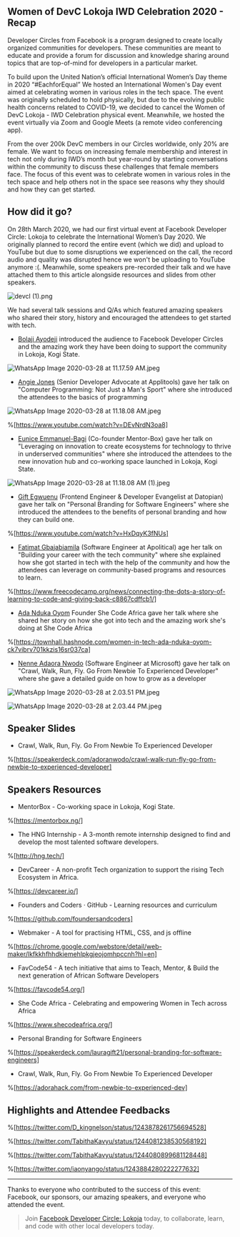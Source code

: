 ## Women of DevC Lokoja IWD Celebration 2020 - Recap


Developer Circles from Facebook is a program designed to create locally organized communities for developers. These communities are meant to educate and provide a forum for discussion and knowledge sharing around topics that are top-of-mind for developers in a particular market. 

To build upon the United Nation’s official International Women’s Day theme in 2020 “#EachforEqual” We hosted an International Women's Day event aimed at celebrating women in various roles in the tech space. The event was originally scheduled to hold physically, but due to the evolving public health concerns related to COVID-19, we decided to cancel the Women of DevC Lokoja - IWD Celebration physical event. Meanwhile, we hosted the event virtually via Zoom and Google Meets (a remote video conferencing app).

From the over 200k DevC members in our Circles worldwide, only 20% are female. We want to focus on increasing female membership and interest in tech not only during IWD’s month but year-round by starting conversations within the community to discuss these challenges that female members face. The focus of this event was to celebrate women in various roles in the tech space and help others not in the space see reasons why they should and how they can get started.

## How did it go?

On 28th March 2020, we had our first virtual event at Facebook Developer Circle: Lokoja to celebrate the International Women’s Day 2020. We originally planned to record the entire event (which we did) and upload to YouTube but due to some disruptions we experienced on the call, the record audio and quality was disrupted hence we won't be uploading to YouTube anymore :(. Meanwhile, some speakers pre-recorded their talk and we have attached them to this article alongside resources and slides from other speakers.

![devcl (1).png](https://cdn.hashnode.com/res/hashnode/image/upload/v1586344844835/f7weYaeOM.png)

We had several talk sessions and Q/As which featured amazing speakers who shared their story, history and encouraged the attendees to get started with tech.

- [Bolaji Ayodeji](https://twitter.com/iambolajiayo) introduced the audience to Facebook Developer Circles and the amazing work they have been doing to support the community in Lokoja, Kogi State.

![WhatsApp Image 2020-03-28 at 11.17.59 AM.jpeg](https://cdn.hashnode.com/res/hashnode/image/upload/v1586347745832/Ym0a5oVGV.jpeg)

- [Angie Jones](https://twitter.com/techgirl1908) (Senior Developer Advocate at Applitools) gave her talk on "Computer Programming: Not Just a Man's Sport" where she introduced the attendees to the basics of programming

![WhatsApp Image 2020-03-28 at 11.18.08 AM.jpeg](https://cdn.hashnode.com/res/hashnode/image/upload/v1586346921288/G0jePD1qg.jpeg)

%[https://www.youtube.com/watch?v=DEvNrdN3oa8]

- [Eunice Emmanuel-Bagi](https://twitter.com/Emmanuelbagi) (Co-founder Mentor-Box) gave her talk on "Leveraging on innovation to create ecosystems for technology to thrive in underserved communities" where she introduced the attendees to the new innovation hub and co-working space launched in Lokoja, Kogi State.

![WhatsApp Image 2020-03-28 at 11.18.08 AM (1).jpeg](https://cdn.hashnode.com/res/hashnode/image/upload/v1586346963343/-x-z44_05.jpeg)

- [Gift Egwuenu](https://twitter.com/lauragift_) (Frontend Engineer & Developer Evangelist at Datopian) gave her talk on "Personal Branding for Software Engineers" where she introduced the attendees to the benefits of personal branding and how they can build one.

%[https://www.youtube.com/watch?v=HxDqyK3fNUs]

- [Fatimat Gbajabiamila](https://twitter.com/fg_webdev) (Software Engineer at Apolitical) age her talk on "Building your career with the tech community" where she explained how she got started in tech with the help of the community and how the attendees can leverage on community-based programs and resources to learn.

%[https://www.freecodecamp.org/news/connecting-the-dots-a-story-of-learning-to-code-and-giving-back-c8867cdffcb1/]

- [Ada Nduka Oyom](https://twitter.com/Kolokodess) Founder She Code Africa gave her talk where she shared her story on how she got into tech and the amazing work she's doing at She Code Africa

%[https://townhall.hashnode.com/women-in-tech-ada-nduka-oyom-ck7vibrv701kkzis16sr037ca]

- [Nenne Adaora Nwodo](https://twitter.com/adoranwodo) (Software Engineer at Microsoft) gave her talk on "Crawl, Walk, Run, Fly. Go From Newbie To Experienced Developer" where she gave a detailed guide on how to grow as a developer

![WhatsApp Image 2020-03-28 at 2.03.51 PM.jpeg](https://cdn.hashnode.com/res/hashnode/image/upload/v1586348188010/qvbtVDoHa.jpeg)

![WhatsApp Image 2020-03-28 at 2.03.44 PM.jpeg](https://cdn.hashnode.com/res/hashnode/image/upload/v1586348207283/NtTVSZwIF.jpeg)

## Speaker Slides

- Crawl, Walk, Run, Fly. Go From Newbie To Experienced Developer

%[https://speakerdeck.com/adoranwodo/crawl-walk-run-fly-go-from-newbie-to-experienced-developer]

## Speakers Resources

- MentorBox - Co-working space in Lokoja, Kogi State.

%[https://mentorbox.ng/]

- The HNG Internship - A 3-month remote internship designed to find and develop the most talented software developers.

%[http://hng.tech/]

- DevCareer - A non-profit Tech organization to support the rising Tech Ecosystem in Africa.

%[https://devcareer.io/]

- Founders and Coders · GitHub - Learning resources and curriculum

%[https://github.com/foundersandcoders]

- Webmaker - A tool for practising HTML, CSS, and js offline

%[https://chrome.google.com/webstore/detail/web-maker/lkfkkhfhhdkiemehlpkgjeojomhpccnh?hl=en]

- FavCode54 - A tech initiative that aims to Teach, Mentor, & Build the next generation of African Software Developers

%[https://favcode54.org/]

- She Code Africa - Celebrating and empowering Women in Tech across Africa

%[https://www.shecodeafrica.org/]

- Personal Branding for Software Engineers

%[https://speakerdeck.com/lauragift21/personal-branding-for-software-engineers]

- Crawl, Walk, Run, Fly. Go From Newbie To Experienced Developer

%[https://adorahack.com/from-newbie-to-experienced-dev]

## Highlights and Attendee Feedbacks

%[https://twitter.com/D_kingnelson/status/1243878261756694528]

%[https://twitter.com/TabithaKavyu/status/1244081238530568192]

%[https://twitter.com/TabithaKavyu/status/1244080899681128448]

%[https://twitter.com/iaonyango/status/1243884280222277632]

---

Thanks to everyone who contributed to the success of this event: Facebook, our sponsors, our amazing speakers, and everyone who attended the event.

> Join [Facebook Developer Circle: Lokoja](https://web.facebook.com/groups/devclokoja/) today, to collaborate, learn, and code with other local developers today.